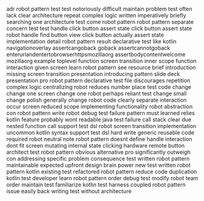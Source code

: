 adr robot pattern test test notoriously difficult maintain problem test often lack clear architecture repeat complex logic written imperatively briefly searching one architecture test come robot pattern robot pattern separate concern test test handle click button assert state click button assert state robot handle find button view click button actually assert state implementation detail robot pattern result declarative test like kotlin navigationoverlay assertcangoback goback assertcannotgoback enterurlandentertobrowserhttpsmozillaorg assertbodycontentwelcome mozillaorg example toplevel function screen transition inner scope function interaction given screen learn robot pattern see resource brief introduction missing screen transition presentation introducing pattern slide deck presentation pro robot pattern declarative test file discourages repetition complex logic centralizing robot reduces number place test code change change one screen change one robot perhaps reliant test change small change polish generally change robot code clearly separate interaction occur screen reduced scope implementing functionality robot abstraction con robot pattern write robot debug test failure pattern must learned relies kotlin feature probably wont readable java test failure call stack clear due nested function call support test dsl robot screen transition implementation uncommon kotlin syntax support test dsl hard write generic reusable code required robot neutral note robot pattern doesnt define handle interaction dont fit screen mutating internal state clicking hardware remote button architect test robot pattern obvious alternative pro significantly outweigh con addressing specific problem consequence test written robot pattern maintainable expected upfront design brain power new test written robot pattern kotlin existing test refactored robot pattern reduce code duplication kotlin test developer learn robot pattern order debug test modify robot team order maintain test familiarize kotlin test harness coupled robot pattern issue easily back writing test without architecture